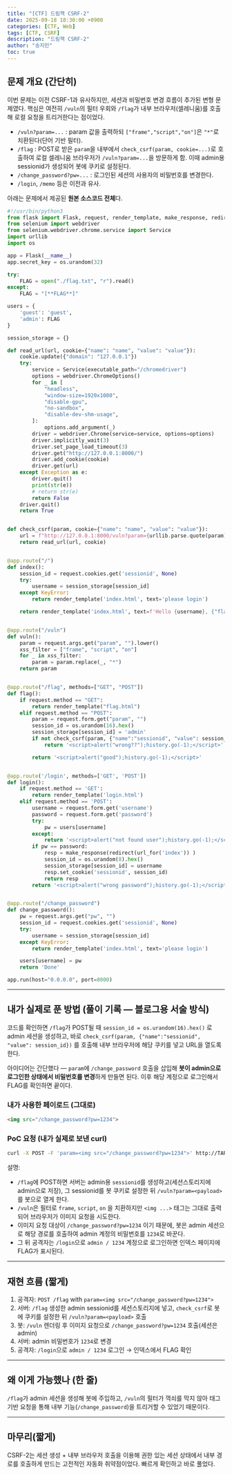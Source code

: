 ```yaml
---
title: "[CTF] 드림핵 CSRF-2"
date: 2025-09-18 18:30:00 +0900
categories: [CTF, Web]
tags: [CTF, CSRF]
description: "드림핵 CSRF-2"
author: "송지민"
toc: true
---
```


## 문제 개요 (간단히)
이번 문제는 이전 CSRF-1과 유사하지만, 세션과 비밀번호 변경 흐름이 추가된 변형 문제였다. 핵심은 여전히 `/vuln`의 필터 우회와 `/flag`가 내부 브라우저(셀레니움)를 호출해 로컬 요청을 트리거한다는 점이었다.

- `/vuln?param=...` : param 값을 출력하되 `["frame","script","on"]`은 `"*"`로 치환된다(단어 기반 필터).
- `/flag` : POST로 받은 `param`을 내부에서 `check_csrf(param, cookie=...)`로 호출하여 로컬 셀레니움 브라우저가 `/vuln?param=...`을 방문하게 함. 이때 admin용 sessionid가 생성되어 봇에 쿠키로 설정된다.
- `/change_password?pw=...` : 로그인된 세션의 사용자의 비밀번호를 변경한다.
- `/login`, `/memo` 등은 이전과 유사.

아래는 문제에서 제공된 **원본 소스코드 전체**다.

```python
#!/usr/bin/python3
from flask import Flask, request, render_template, make_response, redirect, url_for
from selenium import webdriver
from selenium.webdriver.chrome.service import Service
import urllib
import os

app = Flask(__name__)
app.secret_key = os.urandom(32)

try:
    FLAG = open("./flag.txt", "r").read()
except:
    FLAG = "[**FLAG**]"

users = {
    'guest': 'guest',
    'admin': FLAG
}

session_storage = {}

def read_url(url, cookie={"name": "name", "value": "value"}):
    cookie.update({"domain": "127.0.0.1"})
    try:
        service = Service(executable_path="/chromedriver")
        options = webdriver.ChromeOptions()
        for _ in [
            "headless",
            "window-size=1920x1080",
            "disable-gpu",
            "no-sandbox",
            "disable-dev-shm-usage",
        ]:
            options.add_argument(_)
        driver = webdriver.Chrome(service=service, options=options)
        driver.implicitly_wait(3)
        driver.set_page_load_timeout(3)
        driver.get("http://127.0.0.1:8000/")
        driver.add_cookie(cookie)
        driver.get(url)
    except Exception as e:
        driver.quit()
        print(str(e))
        # return str(e)
        return False
    driver.quit()
    return True


def check_csrf(param, cookie={"name": "name", "value": "value"}):
    url = f"http://127.0.0.1:8000/vuln?param={urllib.parse.quote(param)}"
    return read_url(url, cookie)


@app.route("/")
def index():
    session_id = request.cookies.get('sessionid', None)
    try:
        username = session_storage[session_id]
    except KeyError:
        return render_template('index.html', text='please login')

    return render_template('index.html', text=f'Hello {username}, {"flag is " + FLAG if username == "admin" else "you are not an admin"}')


@app.route("/vuln")
def vuln():
    param = request.args.get("param", "").lower()
    xss_filter = ["frame", "script", "on"]
    for _ in xss_filter:
        param = param.replace(_, "*")
    return param


@app.route("/flag", methods=["GET", "POST"])
def flag():
    if request.method == "GET":
        return render_template("flag.html")
    elif request.method == "POST":
        param = request.form.get("param", "")
        session_id = os.urandom(16).hex()
        session_storage[session_id] = 'admin'
        if not check_csrf(param, {"name":"sessionid", "value": session_id}):
            return '<script>alert("wrong??");history.go(-1);</script>'

        return '<script>alert("good");history.go(-1);</script>'


@app.route('/login', methods=['GET', 'POST'])
def login():
    if request.method == 'GET':
        return render_template('login.html')
    elif request.method == 'POST':
        username = request.form.get('username')
        password = request.form.get('password')
        try:
            pw = users[username]
        except:
            return '<script>alert("not found user");history.go(-1);</script>'
        if pw == password:
            resp = make_response(redirect(url_for('index')) )
            session_id = os.urandom(8).hex()
            session_storage[session_id] = username
            resp.set_cookie('sessionid', session_id)
            return resp 
        return '<script>alert("wrong password");history.go(-1);</script>'


@app.route("/change_password")
def change_password():
    pw = request.args.get("pw", "")
    session_id = request.cookies.get('sessionid', None)
    try:
        username = session_storage[session_id]
    except KeyError:
        return render_template('index.html', text='please login')

    users[username] = pw
    return 'Done'

app.run(host="0.0.0.0", port=8000)
```

---

## 내가 실제로 푼 방법 (풀이 기록 — 블로그용 서술 방식)
코드를 확인하면 `/flag`가 POST될 때 `session_id = os.urandom(16).hex()` 로 admin 세션을 생성하고, 바로 `check_csrf(param, {"name":"sessionid", "value": session_id})` 를 호출해 내부 브라우저에 해당 쿠키를 넣고 URL을 열도록 한다.

아이디어는 간단했다 — `param`에 `/change_password` 호출을 삽입해 **봇이 admin으로 로그인한 상태에서 비밀번호를 변경**하게 만들면 된다. 이후 해당 계정으로 로그인해서 FLAG를 확인하면 끝이다.

### 내가 사용한 페이로드 (그대로)
```html
<img src="/change_password?pw=1234">
```

### PoC 요청 (내가 실제로 보낸 curl)
```bash
curl -X POST -F 'param=<img src="/change_password?pw=1234">' http://TARGET:8000/flag
```

설명:
- `/flag`에 POST하면 서버는 admin용 `sessionid`를 생성하고(세션스토리지에 admin으로 저장), 그 sessionid를 봇 쿠키로 설정한 뒤 `/vuln?param=<payload>` 를 봇으로 열게 한다.
- `/vuln`은 필터로 `frame`, `script`, `on` 을 치환하지만 `<img ...>` 태그는 그대로 출력되어 브라우저가 이미지 요청을 시도한다.
- 이미지 요청 대상이 `/change_password?pw=1234` 이기 때문에, 봇은 admin 세션으로 해당 경로를 호출하여 admin 계정의 비밀번호를 `1234`로 바꾼다.
- 그 뒤 공격자는 `/login`으로 `admin / 1234` 계정으로 로그인하면 인덱스 페이지에 FLAG가 표시된다.

---

## 재현 흐름 (짧게)
1. 공격자: `POST /flag` with `param=<img src="/change_password?pw=1234">`  
2. 서버: `/flag` 생성한 admin sessionid를 세션스토리지에 넣고, `check_csrf`로 봇에 쿠키를 설정한 뒤 `/vuln?param=<payload>` 호출  
3. 봇: `/vuln` 렌더링 후 이미지 요청으로 `/change_password?pw=1234` 호출(세션은 admin)  
4. 서버: admin 비밀번호가 `1234`로 변경  
5. 공격자: `/login`으로 `admin / 1234` 로그인 → 인덱스에서 FLAG 확인

---

## 왜 이게 가능했나 (한 줄)
`/flag`가 admin 세션을 생성해 봇에 주입하고, `/vuln`의 필터가 꺽쇠를 막지 않아 태그 기반 요청을 통해 내부 기능(`/change_password`)을 트리거할 수 있었기 때문이다.

---

## 마무리(짧게)
CSRF-2는 세션 생성 + 내부 브라우저 호출을 이용해 권한 있는 세션 상태에서 내부 경로를 호출하게 만드는 고전적인 자동화 취약점이었다. 빠르게 확인하고 바로 풀었다.

